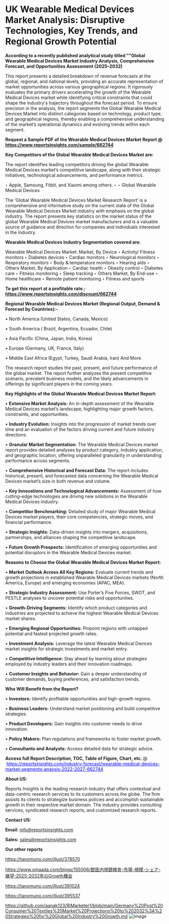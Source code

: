 # UK Wearable Medical Devices Market Analysis: Disruptive Technologies, Key Trends, and Regional Growth Potential

<strong>According to a recently published analytical study titled ""Global Wearable Medical Devices Market Industry Analysis, Comprehensive Forecast, and Opportunities Assessment (2025–2032)</strong>

This report presents a detailed breakdown of revenue forecasts at the global, regional, and national levels, providing an accurate representation of market opportunities across various geographical regions. It rigorously evaluates the primary drivers accelerating the growth of the Wearable Medical Devices market while identifying critical constraints that could shape the industry's trajectory throughout the forecast period. To ensure precision in the analysis, the report segments the Global Wearable Medical Devices Market into distinct categories based on technology, product type, and geographical regions, thereby enabling a comprehensive understanding of the market’s operational dynamics and evolving trends within each segment.

<strong>Request a Sample PDF of the Wearable Medical Devices Market Report </strong><strong>@<a href=https://www.reportsinsights.com/sample/662744 style=color:#0000ff;> https://www.reportsinsights.com/sample/662744</a></strong></font>

<strong>Key Competitors of the Global Wearable Medical Devices Market are:</strong>

The report identifies leading competitors driving the global Wearable Medical Devices market’s competitive landscape, along with their strategic initiatives, technological advancements, and performance metrics.

‣ Apple, Samsung, Fitbit, and Xiaomi among others.
‣ 
‣ Global Wearable Medical Devices

The ‘Global Wearable Medical Devices Market Research Report’ is a comprehensive and informative study on the current state of the Global Wearable Medical Devices Market industry with emphasis on the global industry. The report presents key statistics on the market status of the global Wearable Medical Devices market manufacturers and is a valuable source of guidance and direction for companies and individuals interested in the industry.

<strong>Wearable Medical Devices Industry Segmentation covered are:</strong>

Wearable Medical Devices Market: 
Market, By Device
‣ Activity/ Fitness monitors
‣ Diabetes devices
‣ Cardiac monitors
‣ Neurological monitors
‣ Respiratory monitors
‣ Body & temperature monitors
‣ Hearing aids
‣ Others
Market, By Application
‣ Cardiac health
‣ Obesity control
‣ Diabetes care
‣ Fitness monitoring
‣ Sleep tracking
‣ Others
Market, By End-use
‣ Home healthcare
‣ Remote patient monitoring
‣ Fitness and sports

<strong>To get this report at a profitable rate.: <a href=https://www.reportsinsights.com/discount/662744 style=color:#0000ff;>https://www.reportsinsights.com/discount/662744</a></strong></font>

<strong>Regional Wearable Medical Devices Market (Regional Output, Demand &amp; Forecast by Countries):-</strong>

• North America (United States, Canada, Mexico)

• South America ( Brazil, Argentina, Ecuador, Chile)

• Asia Pacific (China, Japan, India, Korea)

• Europe (Germany, UK, France, Italy)

• Middle East Africa (Egypt, Turkey, Saudi Arabia, Iran) And More.

The research report studies the past, present, and future performance of the global market. The report further analyzes the present competitive scenario, prevalent business models, and the likely advancements in offerings by significant players in the coming years.

<strong>Key Highlights of the Global Wearable Medical Devices Market Report:</strong>

• <strong>Extensive Market Analysis:</strong> An in-depth assessment of the Wearable Medical Devices market’s landscape, highlighting major growth factors, constraints, and opportunities.

• <strong>Industry Evolution:</strong> Insights into the progression of market trends over time and an evaluation of the factors driving current and future industry directions.

• <strong>Granular Market Segmentation:</strong> The Wearable Medical Devices market report provides detailed analyses by product category, industry application, and geographic location, offering unparalleled granularity in understanding performance across segments.

• <strong>Comprehensive Historical and Forecast Data:</strong> The report includes historical, present, and forecasted data concerning the Wearable Medical Devices market’s size in both revenue and volume.

• <strong>Key Innovations and Technological Advancements:</strong> Assessment of how cutting-edge technologies are driving new solutions in the Wearable Medical Devices industry.

• <strong>Competitor Benchmarking:</strong> Detailed study of major Wearable Medical Devices market players, their core competencies, strategic moves, and financial performance.

• <strong>Strategic Insights:</strong> Data-driven insights into mergers, acquisitions, partnerships, and alliances shaping the competitive landscape.

• <strong>Future Growth Prospects:</strong> Identification of emerging opportunities and potential disruptors in the Wearable Medical Devices market.

<strong>Reasons to Choose the Global Wearable Medical Devices Market Report:</strong>

• <strong>Market Outlook Across All Key Regions:</strong> Evaluate current trends and growth projections in established Wearable Medical Devices markets (North America, Europe) and emerging economies (APAC, MEA).

• <strong>Strategic Industry Assessment:</strong> Use Porter’s Five Forces, SWOT, and PESTLE analyses to uncover potential risks and opportunities.

• <strong>Growth-Driving Segments:</strong> Identify which product categories and industries are projected to achieve the highest Wearable Medical Devices market shares.

• <strong>Emerging Regional Opportunities:</strong> Pinpoint regions with untapped potential and fastest projected growth rates.

• <strong>Investment Analysis:</strong> Leverage the latest Wearable Medical Devices market insights for strategic investments and market entry.

• <strong>Competitive Intelligence:</strong> Stay ahead by learning about strategies employed by industry leaders and their innovation roadmaps.

• <strong>Customer Insights and Behavior:</strong> Gain a deeper understanding of customer demands, buying preferences, and satisfaction trends.

<strong>Who Will Benefit from the Report?</strong>

• <strong>Investors:</strong> Identify profitable opportunities and high-growth regions.

• <strong>Business Leaders:</strong> Understand market positioning and build competitive strategies.

• <strong>Product Developers:</strong> Gain insights into customer needs to drive innovation.

• <strong>Policy Makers:</strong> Plan regulations and frameworks to foster market growth.

• <strong>Consultants and Analysts:</strong> Access detailed data for strategic advice.
</ul>
<strong>Access full Report Description, TOC, Table of Figure, Chart, etc. </strong>@  <a href=https://reportsinsights.com/industry-forecast/wearable-medical-devices-market-segments-anaysis-2022-2027-662744 style=color:#0000ff;>https://reportsinsights.com/industry-forecast/wearable-medical-devices-market-segments-anaysis-2022-2027-662744</a></font>

<strong><strong>About US</strong>:</strong>

Reports Insights is the leading research industry that offers contextual and data-centric research services to its customers across the globe. The firm assists its clients to strategize business policies and accomplish sustainable growth in their respective market domain. The industry provides consulting services, syndicated research reports, and customized research reports.

<strong>Contact US:</strong>

<p class=""""><b>Email:</b> <a href=mailto:info@reportsinsights.com>info@reportsinsights.com</a></p>
<p class=""""><b>Sales:</b> <a href=mailto:sales@reportsinsights.com>sales@reportsinsights.com</a></p>

<strong>Our other reports</strong>

<a href=https://tanomuno.com/illust/378570>https://tanomuno.com/illust/378570</a>

<a href=https://www.omaada.com/blogs/155006/獣医内視鏡検査-市場-規模-シェア-展望-2025-2032年のGrowth機会>https://www.omaada.com/blogs/155006/獣医内視鏡検査-市場-規模-シェア-展望-2025-2032年のGrowth機会</a>

<a href=https://tanomuno.com/illust/391024>https://tanomuno.com/illust/391024</a>

<a href=https://tanomuno.com/illust/395537>https://tanomuno.com/illust/395537</a>

<a href=https://github.com/aanak123/RIMarketer1/blob/main/Germany%20Post%20Consumer%20Textiles%20Market%20Projections%20to%202032%3A%20Strategies%20for%20Global%20Industry%20Growth.md>https://github.com/aanak123/RIMarketer1/blob/main/Germany%20Post%20Consumer%20Textiles%20Market%20Projections%20to%202032%3A%20Strategies%20for%20Global%20Industry%20Growth.md</a>
![image](https://github.com/user-attachments/assets/a3648cfc-b83e-4aac-8d69-081a4b2eeef8)
